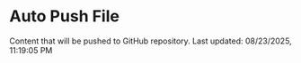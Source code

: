 # Auto Push File

Content that will be pushed to GitHub repository.
Last updated: 08/23/2025, 11:19:05 PM